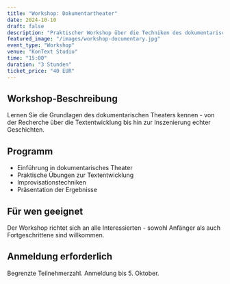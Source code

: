 ```yaml
---
title: "Workshop: Dokumentartheater"
date: 2024-10-10
draft: false
description: "Praktischer Workshop über die Techniken des dokumentarischen Theaters"
featured_image: "/images/workshop-documentary.jpg"
event_type: "Workshop"
venue: "KonText Studio"
time: "15:00"
duration: "3 Stunden"
ticket_price: "40 EUR"
---
```


## Workshop-Beschreibung

Lernen Sie die Grundlagen des dokumentarischen Theaters kennen - von der Recherche über die Textentwicklung bis hin zur Inszenierung echter Geschichten.

## Programm

- Einführung in dokumentarisches Theater
- Praktische Übungen zur Textentwicklung
- Improvisationstechniken
- Präsentation der Ergebnisse

## Für wen geeignet

Der Workshop richtet sich an alle Interessierten - sowohl Anfänger als auch Fortgeschrittene sind willkommen.

## Anmeldung erforderlich

Begrenzte Teilnehmerzahl. Anmeldung bis 5. Oktober.
